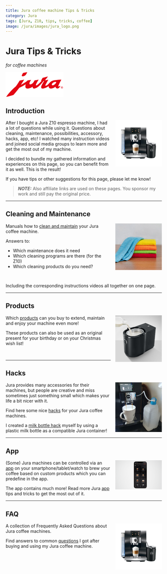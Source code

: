 ```yaml
---
title: Jura coffee machine Tips & Tricks
category: Jura
tags: [Jura, Z10, tips, tricks, coffee]
image: /jura/images/jura_logo.png
---
```


# Jura Tips & Tricks
*for coffee machines*

<img style="height:80px;" src="images/jura_logo.png" alt="Jura logo">

## Introduction

<img style="float:right;height:150px; margin-left:15px;" src="images/jura_z10.jpg" alt="Jura logo">

After I bought a Jura Z10 espresso machine, I had a lot of questions while using it. 
Questions about cleaning, maintenance, possibilities, accessory, hacks, app, etc!
I watched many instruction videos and joined social media groups to learn more and get the most out of my machine.

I decided to bundle my gathered information and experiences on this page, so you can benefit from it as well.
This is the result!

If you have tips or other suggestions for this page, please let me know!

> **_NOTE:_** Also affiliate links are used on these pages. You sponsor my work and still pay the original price.

---

## Cleaning and Maintenance

<a href="/jura/jura_z10_cleaning_maintenance">
<img style="float:right;width:150px; margin-left:15px;" src="images_products/microfiber_cloth.webp" alt="Jura machine cleaning tablets">
</a>

Manuals how to [clean and maintain](jura_z10_cleaning_maintenance) your Jura coffee machine.

Answers to: 
* Which maintenance does it need
* Which cleaning programs are there (for the Z10) 
* Which cleaning products do you need?

<br>

Including the corresponding instructions videos all together on one page.

---
## Products

<a href="/jura/products">
<img style="float:right;width:150px; margin-left:15px;" src="images_products/jura_milk_container_cooled.jpg" alt="Jura cooled milk container">
</a>

Which [products](jura_products) can you buy to extend, maintain and enjoy your machine even more!

These products can also be used as an original present for your birthday or on your Christmas wish list!

<br>

---
## Hacks

<a href="/jura/jura_milk_bottle_as_jura_container">
<img style="float:right;width:150px; margin-left:15px;" src="images_bottle_hack/bottle_hack.jpg" alt="Jura machine milk container hack">
</a>

Jura provides many accessories for their machines, but people are creative and miss sometimes just something small which makes your life a bit nicer with it.

Find here some nice [hacks](jura_hacks) for your Jura coffee machines.

I created a [milk bottle hack](jura_milk_bottle_as_jura_container) myself by using a plastic milk bottle as a compatible Jura container!

---
## App

<a href="/jura/jura_app">
<img style="float:right;width:150px; margin-left:15px;" src="images_app/jura_app.png" alt="Jura app">
</a>

(Some) Jura machines can be controlled via an [app](jura_app) on your smartphone/tablet/watch to brew your coffee based on custom products which you can predefine in the app.

The app contains much more!
Read more Jura [app](jura_app) tips and tricks to get the most out of it.

---
## FAQ

<a href="/jura/jura_faq">
<img style="float:right;width:150px; margin-left:15px;" src="images/jura_z10.jpg" alt="Jura z10">
</a>

A collection of Frequently Asked Questions about Jura coffee machines.

Find answers to common [questions](jura_faq) I got after buying and using my Jura coffee machine.

<br>
<br>
